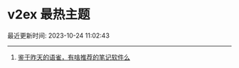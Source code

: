 # v2ex 最热主题

最近更新时间: 2023-10-24 11:02:43

--- 
1. [鉴于昨天的语雀，有啥推荐的笔记软件么](https://www.v2ex.com/t/984728) 
